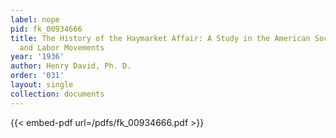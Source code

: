 ```yaml
---
label: nope
pid: fk_00934666
title: The History of the Haymarket Affair: A Study in the American Social-Revolutionary
  and Labor Movements
year: '1936'
author: Henry David, Ph. D.
order: '031'
layout: single
collection: documents
---
```



{{< embed-pdf url=/pdfs/fk_00934666.pdf >}}